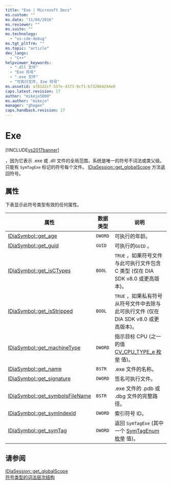 ```yaml
---
title: "Exe | Microsoft Docs"
ms.custom: ""
ms.date: "11/04/2016"
ms.reviewer: ""
ms.suite: ""
ms.technology: 
  - "vs-ide-debug"
ms.tgt_pltfrm: ""
ms.topic: "article"
dev_langs: 
  - "C++"
helpviewer_keywords: 
  - ".dll 文件"
  - "Exe 符号"
  - ".exe 文件"
  - "可执行文件, Exe 符号"
ms.assetid: a781d2cf-55fe-4373-9cf1-b732864244e0
caps.latest.revision: 17
author: "mikejo5000"
ms.author: "mikejo"
manager: "ghogen"
caps.handback.revision: 17
---
```

# Exe
[!INCLUDE[vs2017banner](../../code-quality/includes/vs2017banner.md)]

，因为它表示 .exe 或 .dll 文件的全局范围，系统是唯一的符号不词法或类父级。  只能有 `SymTagExe` 标记的符号每个文件。  [IDiaSession::get\_globalScope](../Topic/IDiaSession::get_globalScope.md) 方法返回符号。  
  
## 属性  
 下表显示此符号类型有效的任何属性。  
  
|属性|数据类型|说明|  
|--------|----------|--------|  
|[IDiaSymbol::get\_age](../../debugger/debug-interface-access/idiasymbol-get-age.md)|`DWORD`|可执行的年龄。|  
|[IDiaSymbol::get\_guid](../../debugger/debug-interface-access/idiasymbol-get-guid.md)|`GUID`|可执行的`GUID` 。|  
|[IDiaSymbol::get\_isCTypes](../../debugger/debug-interface-access/idiasymbol-get-isctypes.md)|`BOOL`|`TRUE` ，如果符号文件与此可执行文件包含 C 类型 \(仅在 DIA SDK v8.0 或更高版本\)。|  
|[IDiaSymbol::get\_isStripped](../../debugger/debug-interface-access/idiasymbol-get-isstripped.md)|`BOOL`|`TRUE` ，如果私有符号从符号文件中去除与此可执行文件 \(仅在 DIA SDK v8.0 或更高版本\)。|  
|[IDiaSymbol::get\_machineType](../../debugger/debug-interface-access/idiasymbol-get-machinetype.md)|`DWORD`|指示目标 CPU \(之一的值 [CV\_CPU\_TYPE\_e 枚举](../../debugger/debug-interface-access/cv-cpu-type-e.md) 值\)。|  
|[IDiaSymbol::get\_name](../Topic/IDiaSymbol::get_name.md)|`BSTR`|.exe 文件的名称。|  
|[IDiaSymbol::get\_signature](../../debugger/debug-interface-access/idiasymbol-get-signature.md)|`DWORD`|签名可执行文件。|  
|[IDiaSymbol::get\_symbolsFileName](../Topic/IDiaSymbol::get_symbolsFileName.md)|`BSTR`|.exe 文件的 .pdb 或 .dbg 文件的完整路径。|  
|[IDiaSymbol::get\_symIndexId](../../debugger/debug-interface-access/idiasymbol-get-symindexid.md)|`DWORD`|索引符号 ID。|  
|[IDiaSymbol::get\_symTag](../Topic/IDiaSymbol::get_symTag.md)|`DWORD`|返回 `SymTagExe` \(其中一个 [SymTagEnum 枚举](../../debugger/debug-interface-access/symtagenum.md) 值\)。|  
  
## 请参阅  
 [IDiaSession::get\_globalScope](../Topic/IDiaSession::get_globalScope.md)   
 [符号类型的词法层次结构](../../debugger/debug-interface-access/lexical-hierarchy-of-symbol-types.md)